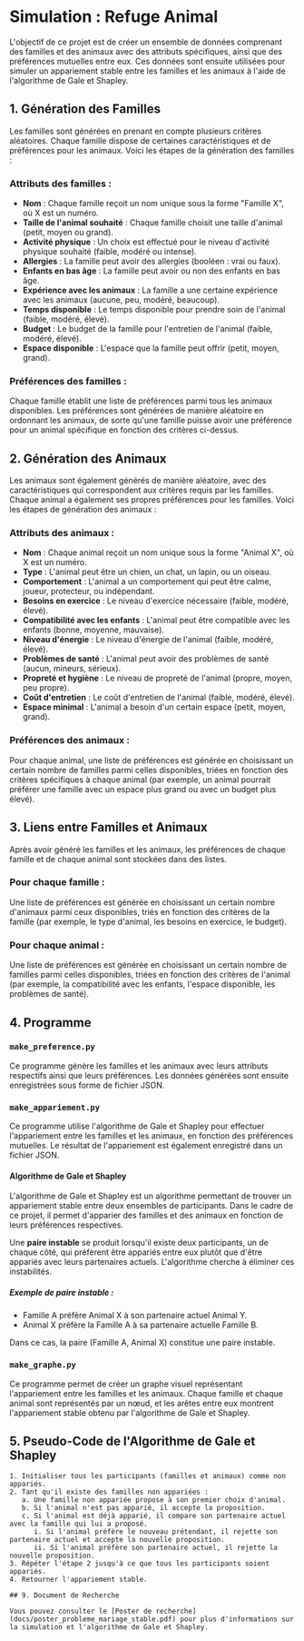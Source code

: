 # Simulation : Refuge Animal

L'objectif de ce projet est de créer un ensemble de données comprenant des familles et des animaux avec des attributs spécifiques, ainsi que des préférences mutuelles entre eux. Ces données sont ensuite utilisées pour simuler un appariement stable entre les familles et les animaux à l'aide de l'algorithme de Gale et Shapley.

## 1. Génération des Familles

Les familles sont générées en prenant en compte plusieurs critères aléatoires. Chaque famille dispose de certaines caractéristiques et de préférences pour les animaux. Voici les étapes de la génération des familles :

### Attributs des familles :

- **Nom** : Chaque famille reçoit un nom unique sous la forme "Famille X", où X est un numéro.
- **Taille de l'animal souhaité** : Chaque famille choisit une taille d'animal (petit, moyen ou grand).
- **Activité physique** : Un choix est effectué pour le niveau d'activité physique souhaité (faible, modéré ou intense).
- **Allergies** : La famille peut avoir des allergies (booléen : vrai ou faux).
- **Enfants en bas âge** : La famille peut avoir ou non des enfants en bas âge.
- **Expérience avec les animaux** : La famille a une certaine expérience avec les animaux (aucune, peu, modéré, beaucoup).
- **Temps disponible** : Le temps disponible pour prendre soin de l'animal (faible, modéré, élevé).
- **Budget** : Le budget de la famille pour l'entretien de l'animal (faible, modéré, élevé).
- **Espace disponible** : L'espace que la famille peut offrir (petit, moyen, grand).

### Préférences des familles :

Chaque famille établit une liste de préférences parmi tous les animaux disponibles. Les préférences sont générées de manière aléatoire en ordonnant les animaux, de sorte qu'une famille puisse avoir une préférence pour un animal spécifique en fonction des critères ci-dessus.

## 2. Génération des Animaux

Les animaux sont également générés de manière aléatoire, avec des caractéristiques qui correspondent aux critères requis par les familles. Chaque animal a également ses propres préférences pour les familles. Voici les étapes de génération des animaux :

### Attributs des animaux :

- **Nom** : Chaque animal reçoit un nom unique sous la forme "Animal X", où X est un numéro.
- **Type** : L'animal peut être un chien, un chat, un lapin, ou un oiseau.
- **Comportement** : L'animal a un comportement qui peut être calme, joueur, protecteur, ou indépendant.
- **Besoins en exercice** : Le niveau d'exercice nécessaire (faible, modéré, élevé).
- **Compatibilité avec les enfants** : L'animal peut être compatible avec les enfants (bonne, moyenne, mauvaise).
- **Niveau d'énergie** : Le niveau d'énergie de l'animal (faible, modéré, élevé).
- **Problèmes de santé** : L'animal peut avoir des problèmes de santé (aucun, mineurs, sérieux).
- **Propreté et hygiène** : Le niveau de propreté de l'animal (propre, moyen, peu propre).
- **Coût d'entretien** : Le coût d'entretien de l'animal (faible, modéré, élevé).
- **Espace minimal** : L'animal a besoin d'un certain espace (petit, moyen, grand).

### Préférences des animaux :

Pour chaque animal, une liste de préférences est générée en choisissant un certain nombre de familles parmi celles disponibles, triées en fonction des critères spécifiques à chaque animal (par exemple, un animal pourrait préférer une famille avec un espace plus grand ou avec un budget plus élevé).

## 3. Liens entre Familles et Animaux

Après avoir généré les familles et les animaux, les préférences de chaque famille et de chaque animal sont stockées dans des listes.

### Pour chaque famille :
Une liste de préférences est générée en choisissant un certain nombre d'animaux parmi ceux disponibles, triés en fonction des critères de la famille (par exemple, le type d'animal, les besoins en exercice, le budget).

### Pour chaque animal :
Une liste de préférences est générée en choisissant un certain nombre de familles parmi celles disponibles, triées en fonction des critères de l'animal (par exemple, la compatibilité avec les enfants, l'espace disponible, les problèmes de santé).

## 4. Programme

### `make_preference.py`
Ce programme génère les familles et les animaux avec leurs attributs respectifs ainsi que leurs préférences. Les données générées sont ensuite enregistrées sous forme de fichier JSON.

### `make_appariement.py`
Ce programme utilise l'algorithme de Gale et Shapley pour effectuer l'appariement entre les familles et les animaux, en fonction des préférences mutuelles. Le résultat de l'appariement est également enregistré dans un fichier JSON. 

#### Algorithme de Gale et Shapley
L'algorithme de Gale et Shapley est un algorithme permettant de trouver un appariement stable entre deux ensembles de participants. Dans le cadre de ce projet, il permet d'apparier des familles et des animaux en fonction de leurs préférences respectives.

Une **paire instable** se produit lorsqu'il existe deux participants, un de chaque côté, qui préfèrent être appariés entre eux plutôt que d'être appariés avec leurs partenaires actuels. L'algorithme cherche à éliminer ces instabilités.

##### Exemple de paire instable :
- Famille A préfère Animal X à son partenaire actuel Animal Y.
- Animal X préfère la Famille A à sa partenaire actuelle Famille B.

Dans ce cas, la paire (Famille A, Animal X) constitue une paire instable.

### `make_graphe.py`
Ce programme permet de créer un graphe visuel représentant l'appariement entre les familles et les animaux. Chaque famille et chaque animal sont représentés par un nœud, et les arêtes entre eux montrent l'appariement stable obtenu par l'algorithme de Gale et Shapley.

## 5. Pseudo-Code de l'Algorithme de Gale et Shapley

```text
1. Initialiser tous les participants (familles et animaux) comme non appariés.
2. Tant qu'il existe des familles non appariées :
   a. Une famille non appariée propose à son premier choix d'animal.
   b. Si l'animal n'est pas apparié, il accepte la proposition.
   c. Si l'animal est déjà apparié, il compare son partenaire actuel avec la famille qui lui a proposé.
      i. Si l'animal préfère le nouveau prétendant, il rejette son partenaire actuel et accepte la nouvelle proposition.
      ii. Si l'animal préfère son partenaire actuel, il rejette la nouvelle proposition.
3. Répéter l'étape 2 jusqu'à ce que tous les participants soient appariés.
4. Retourner l'appariement stable.

## 9. Document de Recherche

Vous pouvez consulter le [Poster de recherche](docs/poster_probleme_mariage_stable.pdf) pour plus d'informations sur la simulation et l'algorithme de Gale et Shapley.
